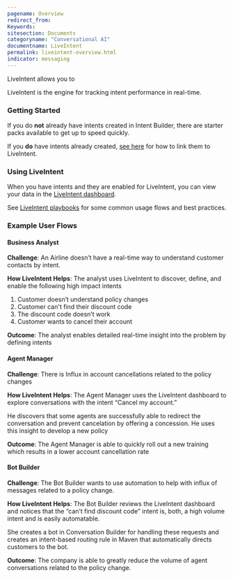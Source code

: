```yaml
---
pagename: Overview
redirect_from:
Keywords:
sitesection: Documents
categoryname: "Conversational AI"
documentname: LiveIntent
permalink: liveintent-overview.html
indicator: messaging
---
```


LiveIntent allows you to 

LiveIntent is the engine for tracking intent performance in real-time.

### Getting Started

If you do **not** already have intents created in Intent Builder, there are starter packs available to get up to speed quickly. 

If you **do** have intents already created, [see here](https://developers.liveperson.com/intent-builder-overview.html#enabling-liveintent) for how to link them to LiveIntent.

### Using LiveIntent

When you have intents and they are enabled for LiveIntent, you can view your data in the [LiveIntent dashboard](https://knowledge.liveperson.com/liveintent-dashboard.html).

See [LiveIntent playbooks](https://knowledge.liveperson.com/liveintent-playbooks.html) for some common usage flows and best practices.

### Example User Flows

#### Business Analyst

**Challenge**:
An Airline doesn’t have a real-time way to understand customer contacts by intent. 

**How LiveIntent Helps**: 
The analyst uses LiveIntent to discover, define, and enable the following high impact intents

1. Customer doesn’t understand policy changes
2. Customer can't find their discount code
3. The discount code doesn’t work
4. Customer wants to cancel their account

**Outcome**: 
The analyst enables detailed real-time insight into the problem by defining intents

#### Agent Manager

**Challenge**:
There is Influx in account cancellations related to the policy changes

**How LiveIntent Helps**: 
The Agent Manager uses the LiveIntent dashboard to explore conversations with the intent “Cancel my account.” 

He discovers that some agents are successfully able to redirect the conversation and prevent cancelation by offering a concession. He uses this insight to develop a new policy

**Outcome**: 
The Agent Manager is able to quickly roll out a new training which results in a lower account cancellation rate

#### Bot Builder

**Challenge**:
The Bot Builder wants to use automation to help with influx of messages related to a policy change.

**How LiveIntent Helps**: 
The Bot Builder reviews the LiveIntent dashboard and notices that the “can’t find discount code” intent is, both, a high volume intent and is easily automatable.

She creates a bot in Conversation Builder for handling these requests and creates an intent-based routing rule in Maven that automatically directs customers to the bot.

**Outcome**: 
The company is able to greatly reduce the volume of agent conversations related to the policy change.